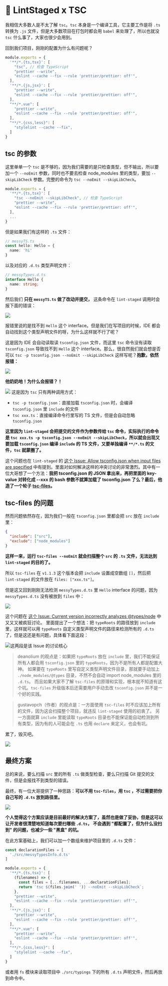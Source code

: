 # 🤥 LintStaged x TSC

我相信大多数人是不太了解 `tsc`。`tsc` 本身是一个编译工具，它主要工作是将 `.ts` 转换为 `.js` 文件，但是大多数项目在打包时都会用 `babel` 来处理了，所以也就没 `tsc` 什么事了，大家也很少会用到。

回到我们项目，刚刚的配置为什么有问题呢？

```js
module.exports = {
  '**/*.{ts,tsx}': [
    "tsc", // 检查 TypeScript
    "prettier --write",
    "eslint --cache --fix --rule 'prettier/prettier: off'",
  ],
  '**/*.{js,jsx}': [
    "prettier --write",
    "eslint --cache --fix --rule 'prettier/prettier: off'",
  ],
  "**/*.vue": [
    "prettier --write",
    "eslint --cache --fix --rule 'prettier/prettier: off'",
  ],
  "**/*.{css,less}": [
    "stylelint --cache --fix",
  ]
}
```

## tsc 的参数

这里单单一个 `tsc` 是不够的，因为我们需要的是只检查类型，但不输出，所以要加一个 `--noEmit` 参数，同时也不要去检查 node_modules 里的类型，要加 `--skipLibCheck` 参数。完整的命令为 `tsc --noEmit --skipLibCheck`。

```js
module.exports = {
  '**/*.{ts,tsx}': [
    "tsc --noEmit --skipLibCheck", // 检查 TypeScript
    "prettier --write",
    "eslint --cache --fix --rule 'prettier/prettier: off'",
  ],
  ...
}
```

但是如果我们有这样的 `.ts` 文件：

```ts
// messyTS.ts
const hello: Hello = {
  name: 'hi'
}
```

以及对应的 `.d.ts` 类型声明文件：

```ts
// messyTypes.d.ts
interface Hello {
  name: string;
}
```

然后我们 **只在 `messyTS.ts` 做了改动并提交，** 这条命令在 `lint-staged` 调用时会报下面的错误：

![](https://p3-juejin.byteimg.com/tos-cn-i-k3u1fbpfcp/b1c0fd9f450e45fc8e24572506ef05f3~tplv-k3u1fbpfcp-zoom-1.image)

报错里说的是找不到 `Hello` 这个 interface。但是我们在写项目的时候，IDE 都会自动找到这个类型声明文件的呀，为什么这样就不行了呢？

这是因为 IDE 会自动读取读 `tsconfig.json` 文件，而这里 `tsc` 命令没有读取 `tsconfig.json` 导致找不到 `Hello` 这个 interface。那么，很自然我们就会想是否可以 `tsc -p tsconfig.json --noEmit --skipLibCheck` 这样写呢？**抱歉，依然报错：**

![](https://p3-juejin.byteimg.com/tos-cn-i-k3u1fbpfcp/e6fd478cf9ff497885c4bc72dfaaad4f~tplv-k3u1fbpfcp-zoom-1.image)

**他奶奶地！为什么会报错？！**

![](https://p9-juejin.byteimg.com/tos-cn-i-k3u1fbpfcp/8a6be60386b446eda6ea3ff02545c18c~tplv-k3u1fbpfcp-watermark.image?)
这是因为 `tsc` 只有两种调用方式：

* `tsc -p tsconfig.json`：直接加载 `tsconfig.json` 时，会编译 `tsconfig.json` 里 `include` 的文件
* `tsc xxx.ts`：直接编译命令行里写的 TS 文件，但是会自动忽略 `tsconfig.json`

**这里因为 `lint-staged` 会把提交的文件作为参数传给 `tsc` 命令，实际执行的命令是 `tsc xxx.ts -p tsconfig.json --noEmit --skipLibCheck`，所以就会出现又要加载 `tsconfig.json` 编译 `include` 的 TS 文件，又要单独编译 `**/*.ts` 的文件，`tsc` 就蒙圈了。**

这个问题也在 `lint-staged` 的 [这个 Issue: Allow tsconfig.json when input files are specified](https://github.com/microsoft/TypeScript/issues/27379 "lint-staged 中使用 tsc 的问题") 中有提到。里面对如何解决这样的冲突讨论的非常激烈。其中有一位大哥想了一个方法：**我把 tsconfig.json 的 JSON 拿出来，再把里面的 key-value 对转化成 --xxx 的 bash 参数不就算加载了 tsconfig.json 了么？最后，他造了一个轮子 [tsc-files](https://github.com/gustavopch/tsc-files#readme)。**

## tsc-files 的问题

然而问题依然存在，因为我们一般在 `tsconfig.json` 里都会把 `src` 放在 `include` 里：

```json
{
  "include": ["src"],
  "exclude": ["node_modules"]
}
```

**这样一来，运行 `tsc-files --noEmit` 就会扫描整个 `src` 的 `.ts` 文件，无法达到 `lint-staged` 的目的了。**

所以 `tsc-files` 在 `v1.1.3` 这个版本会把 `include` 设置成空数组 `[]`，然后把 `lint-staged` 的文件放在 `files: ["xxx.ts"]`。

但是这又回到刚刚无法检测 `messyTypes.d.ts` 里 `Hello` interface 的问题，因为 `messyTypes.d.ts` 没有被放到 `files` 中：

![](https://p3-juejin.byteimg.com/tos-cn-i-k3u1fbpfcp/621ffad6e2ba4bd2ac838c94db9de295~tplv-k3u1fbpfcp-zoom-1.image)

这个问题在 [这个 Issue: Current version incorrectly analyzes @types/node](https://github.com/gustavopch/tsc-files/issues/20 "tsc-files 问题") 中又又又被疯狂讨论。
里面提出了一个想法：把 `typeRoots` 的路径放到 `include` 里，这样就可以用 `typeRoots` 自定义类型声明文件的路径来检测所有的 `.d.ts` 了，但是这还是有问题，具体看下面这段：

![这两段是该 Issue 的讨论核心](https://p3-juejin.byteimg.com/tos-cn-i-k3u1fbpfcp/ce4a6418679b46e8885ecf301d6606c4~tplv-k3u1fbpfcp-zoom-1.image)

> deanolium 的观点是：如果把 `typeRoots` 放在 `include` 里，我们不能保证所有人都会用 `tsconfig.json` 里的 `typeRoots`，因为不是所有人都是配置大神。
> 如果要在 `typeRoots` 里写自定义类型声明文件目录，那就要手动加上 `./node_modules/@types` 目录，不然不会自动 import node_modules 里的 `.d.ts`。
> 而且如果大家不了解 `tsc-files` 的原理和实现，根本就不知道有这个坑。`tsc-files` 升级版本后还需要用户手动去改 `tsconfig.json` 并不是一个好的实践。

> gustavopch（作者）的观点是：一方面使用 `tsc-files` 时不应该加上所有的文件，因为这会扫描整个项目，就违反 `lint-staged` 使用的初衷了。
> 另一方面就算 `include` 里能读取 `typeRoots` 目录也不能保证能自动检测到所有类型，因为有的人可能会在 `.ts` 也用 `declare` 来定义，也会有坑。

累了，毁灭吧。

![](https://p3-juejin.byteimg.com/tos-cn-i-k3u1fbpfcp/ac607546a8664c3cb4d6353963209f11~tplv-k3u1fbpfcp-zoom-1.image)

## 最终方案

总的来说，要么扫描 `src` 里的所有 `.ts` 做类型检查，要么只扫描 Git 提交的文件，但是会报找不到类型的错误。

最终，有一位大哥提供了一种思路：**可以不用 `tsc-files`，用 `tsc` ，不过需要把你自己写的 `.d.ts` 放到路径里。**

![](https://p3-juejin.byteimg.com/tos-cn-i-k3u1fbpfcp/919fa8236b7f4788bf617c4c611fd834~tplv-k3u1fbpfcp-zoom-1.image)

**个人觉得这个方案应该是目前最好的解决方案了，虽然也是做了妥协，但是这可以让开发者很清楚地知道每次要扫哪些 `.d.ts`，
不会遇到 "都配置了，但为什么没扫到" 的问题，也减少一些 "黑盒" 的坑。**

在此方案基础上，我们可以加一个数组来维护项目里的 `.d.ts` 文件：

```js
const declarationFiles = [
  './src/messyTypesInfo.d.ts'
]

module.exports = {
  '**/*.{ts,tsx}': [
    (filenames) => {
      const files = [...filenames, ...declarationFiles];
      return `tsc ${files.join(' ')} --noEmit --skipLibCheck`;
    },
    "prettier --write",
    "eslint --cache --fix --rule 'prettier/prettier: off'",
  ],
  '**/*.{js,jsx}': [
    "prettier --write",
    "eslint --cache --fix --rule 'prettier/prettier: off'",
  ],
  "**/*.vue": [
    "prettier --write",
    "eslint --cache --fix --rule 'prettier/prettier: off'",
  ],
  "**/*.{css,less}": [
    "stylelint --cache --fix",
  ]
}
```

或者用 `fs` 模块来读取项目中 `./src/typings` 下的所有 `.d.ts` 声明文件，然后再放到命令中。
